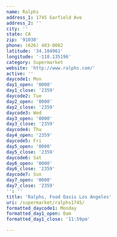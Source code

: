 ```yaml
---
name: Ralphs
address_1: 1745 Garfield Ave
address_2: ''
city: ''
state: CA
zip: '91030'
phone: (626) 403-0082
latitude: '34.104961'
longitude: '-118.135196'
category: Supermarket
website: 'http://www.ralphs.com/'
active: ''
daycode1: Mon
day1_open: '0000'
day1_close: '2359'
daycode2: Tue
day2_open: '0000'
day2_close: '2359'
daycode3: Wed
day3_open: '0000'
day3_close: '2359'
daycode4: Thu
day4_open: '2359'
daycode5: Fri
day5_open: '0000'
day5_close: '2359'
daycode6: Sat
day6_open: '0000'
day6_close: '2359'
daycode7: Sun
day7_open: '0000'
day7_close: '2359'
'': ''
title: 'Ralphs, Food Oasis Los Angeles'
uri: /supermarket/ralphs1745/
formatted_daycode1: Monday
formatted_day1_open: 0am
formatted_day1_close: '11:59pm'

---
```

